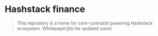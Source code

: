 # Hashstack finance

> This repository is a home for core-contracts powering Hashstack ecosystem.
> Whitepaper](to be updated soon)
